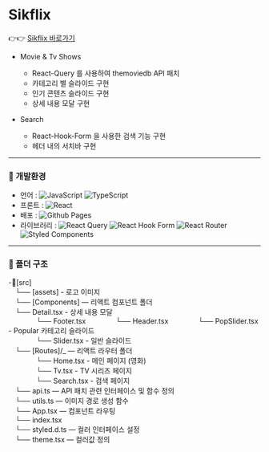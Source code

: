 # Sikflix
 👉👉 [Sikflix 바로가기](https://insikhwang.github.io/Sikflix)

- Movie & Tv Shows
  - React-Query 를 사용하여 themoviedb API 패치
  - 카테고리 별 슬라이드 구현
  - 인기 콘텐츠 슬라이드 구현
  - 상세 내용 모달 구현

- Search
  - React-Hook-Form 을 사용한 검색 기능 구현
  - 헤더 내의 서치바 구현

---

### 🚀 개발환경

- 언어 : ![JavaScript](https://img.shields.io/badge/javascript-%23323330.svg?style=for-the-badge&logo=javascript&logoColor=%23F7DF1E) ![TypeScript](https://img.shields.io/badge/typescript-%23007ACC.svg?style=for-the-badge&logo=typescript&logoColor=white)
- 프론트 : ![React](https://img.shields.io/badge/react-%2320232a.svg?style=for-the-badge&logo=react&logoColor=%2361DAFB)
- 배포 : ![Github Pages](https://img.shields.io/badge/github%20pages-121013?style=for-the-badge&logo=github&logoColor=white)
- 라이브러리 : ![React Query](https://img.shields.io/badge/-React%20Query-FF4154?style=for-the-badge&logo=react%20query&logoColor=white) ![React Hook Form](https://img.shields.io/badge/React%20Hook%20Form-%23EC5990.svg?style=for-the-badge&logo=reacthookform&logoColor=white) ![React Router](https://img.shields.io/badge/React_Router-CA4245?style=for-the-badge&logo=react-router&logoColor=white) ![Styled Components](https://img.shields.io/badge/styled--components-DB7093?style=for-the-badge&logo=styled-components&logoColor=white)

---

### 📁 폴더 구조

-📂[src]  
 └── [assets] - 로고 이미지  
 └── [Components] ― 리액트 컴포넌트 폴더  
 └── Detail.tsx - 상세 내용 모달  
    └── Footer.tsx
    └── Header.tsx
    └── PopSlider.tsx - Popular 카테고리 슬라이드  
    └── Slider.tsx - 일반 슬라이드  
 └── [Routes]/_ ― 리액트 라우터 폴더  
    └── Home.tsx - 메인 페이지 (영화)  
    └── Tv.tsx - TV 시리즈 페이지  
    └── Search.tsx - 검색 페이지  
 └── api.ts ― API 패치 관련 인터페이스 및 함수 정의  
 └── utils.ts ― 이미지 경로 생성 함수  
 └── App.tsx ― 컴포넌트 라우팅  
 └── index.tsx  
 └── styled.d.ts ― 컬러 인터페이스 설정  
 └── theme.tsx ― 컬러값 정의  
